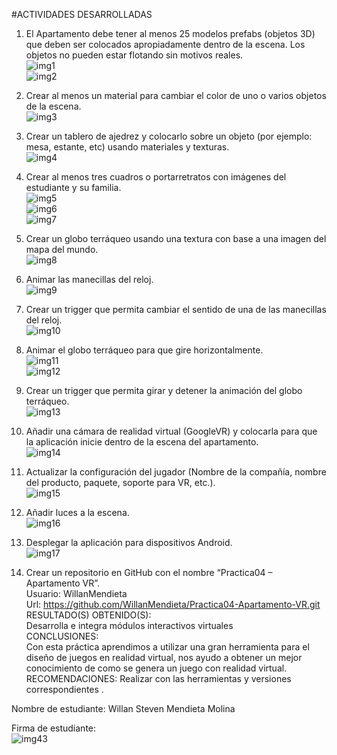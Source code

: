 
#ACTIVIDADES DESARROLLADAS
1. El Apartamento debe tener al menos 25 modelos prefabs (objetos 3D) que deben ser colocados apropiadamente dentro de la escena. Los objetos no pueden estar flotando sin motivos reales. <br/>
 ![img1](/imagen/i1.jpg)<br/>
 ![img2](/imagen/i2.jpg)<br/>
2. Crear al menos un material para cambiar el color de uno o varios objetos de la escena.<br/>
 ![img3](/imagen/i3.jpg)<br/>
3. Crear un tablero de ajedrez y colocarlo sobre un objeto (por ejemplo: mesa, estante, etc) usando materiales y texturas.<br/>
 ![img4](/imagen/i4.jpg)<br/>
4. Crear al menos tres cuadros o portarretratos con imágenes del estudiante y su familia.<br/>
 ![img5](/imagen/i5.jpg)<br/>
 ![img6](/imagen/i6.jpg)<br/>
 ![img7](/imagen/i7.jpg)<br/>
5. Crear un globo terráqueo usando una textura con base a una imagen del mapa del mundo.<br/>
 ![img8](/imagen/i8.jpg)<br/>
6. Animar las manecillas del reloj.<br/>
 ![img9](/imagen/i9.jpg)<br/> 

7. Crear un trigger que permita cambiar el sentido de una de las manecillas del reloj.<br/>
 ![img10](/imagen/i10.jpg)<br/> 

8. Animar el globo terráqueo para que gire horizontalmente.<br/>
 ![img11](/imagen/i11.jpg)<br/>
 ![img12](/imagen/i12.jpg)<br/>
9. Crear un trigger que permita girar y detener la animación del globo terráqueo.<br/>
![img13](/imagen/i13.jpg)<br/>

10. Añadir una cámara de realidad virtual (GoogleVR) y colocarla para que la aplicación inicie dentro de la escena del apartamento.<br/>
 ![img14](/imagen/i14.jpg) <br/>
11. Actualizar la configuración del jugador (Nombre de la compañía, nombre del producto, paquete, soporte para VR, etc.).<br/>
 ![img15](/imagen/i15.jpg) <br/>
12. Añadir luces a la escena.<br/>
 ![img16](/imagen/i16.jpg)<br/>


13. Desplegar la aplicación para dispositivos Android.<br/>
 ![img17](/imagen/i17.jpg)<br/>


14. Crear un repositorio en GitHub con el nombre “Practica04 – Apartamento VR”.<br/>
Usuario: WillanMendieta<br/>
Url: https://github.com/WillanMendieta/Practica04-Apartamento-VR.git<br/>
RESULTADO(S) OBTENIDO(S):<br/>
Desarrolla e integra módulos interactivos virtuales<br/>
CONCLUSIONES:<br/>
Con esta práctica aprendimos a utilizar una gran herramienta para el diseño de juegos en realidad virtual, nos ayudo a obtener un mejor conocimiento de como se genera un juego con realidad virtual.<br/>
RECOMENDACIONES: Realizar con las herramientas y versiones correspondientes .<br/>

Nombre de estudiante: Willan Steven Mendieta Molina<br/>


Firma de estudiante:  <br/>
  ![img43](/imagen/i43.jpg)
